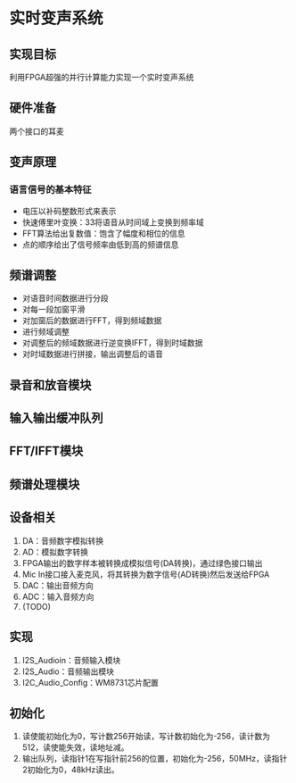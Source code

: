 # 实时变声系统

## 实现目标

利用FPGA超强的并行计算能力实现一个实时变声系统

## 硬件准备

两个接口的耳麦

## 变声原理

### 语言信号的基本特征

- 电压以补码整数形式来表示
- 快速傅里叶变换：33将语音从时间域上变换到频率域
- FFT算法给出复数值：饱含了幅度和相位的信息
- 点的顺序给出了信号频率由低到高的频谱信息

## 频谱调整

- 对语音时间数据进行分段
- 对每一段加窗平滑
- 对加窗后的数据进行FFT，得到频域数据
- 进行频域调整
- 对调整后的频域数据进行逆变换IFFT，得到时域数据
- 对时域数据进行拼接，输出调整后的语音

## 录音和放音模块

## 输入输出缓冲队列

## FFT/IFFT模块

## 频谱处理模块

## 设备相关

1. DA：音频数字模拟转换
2. AD：模拟数字转换
3. FPGA输出的数字样本被转换成模拟信号(DA转换)，通过绿色接口输出
4. Mic In接口接入麦克风，将其转换为数字信号(AD转换)然后发送给FPGA
5. DAC：输出音频方向
6. ADC：输入音频方向
7. (TODO)

## 实现

1. I2S_Audioin：音频输入模块
2. I2S_Audio：音频输出模块
3. I2C_Audio_Config：WM8731芯片配置

## 初始化

1. 读使能初始化为0，写计数256开始读，写计数初始化为-256，读计数为512，读使能失效，读地址减。
2. 输出队列，读指针1在写指针前256的位置，初始化为-256，50MHz，读指针2初始化为0，48kHz读出。